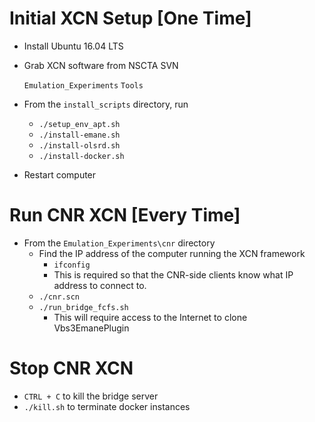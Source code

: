 # Initial XCN Setup [One Time]

- Install Ubuntu 16.04 LTS
- Grab XCN software from NSCTA SVN

  `Emulation_Experiments`
  `Tools`
- From the `install_scripts` directory, run
    - `./setup_env_apt.sh`
    - `./install-emane.sh`
    - `./install-olsrd.sh`
    - `./install-docker.sh`

- Restart computer

# Run CNR XCN [Every Time]

- From the `Emulation_Experiments\cnr` directory
  - Find the IP address of the computer running the XCN framework
    - `ifconfig`
    - This is required so that the CNR-side clients know what IP address to connect to.
  - `./cnr.scn`
  - `./run_bridge_fcfs.sh`
    - This will require access to the Internet to clone Vbs3EmanePlugin

# Stop CNR XCN
  - `CTRL + C` to kill the bridge server
  - `./kill.sh` to terminate docker instances

